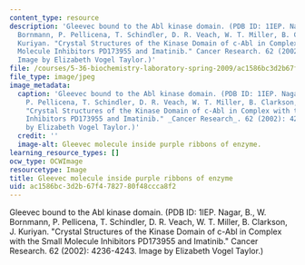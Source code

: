 ```yaml
---
content_type: resource
description: 'Gleevec bound to the Abl kinase domain. (PDB ID: 1IEP. Nagar, B., W.
  Bornmann, P. Pellicena, T. Schindler, D. R. Veach, W. T. Miller, B. Clarkson, J.
  Kuriyan. "Crystal Structures of the Kinase Domain of c-Abl in Complex with the Small
  Molecule Inhibitors PD173955 and Imatinib." Cancer Research. 62 (2002): 4236-4243.
  Image by Elizabeth Vogel Taylor.)'
file: /courses/5-36-biochemistry-laboratory-spring-2009/ac1586bc3d2b67f4782780f48ccca8f2_5-36S09.jpg
file_type: image/jpeg
image_metadata:
  caption: 'Gleevec bound to the Abl kinase domain. (PDB ID: 1IEP. Nagar, B., W. Bornmann,
    P. Pellicena, T. Schindler, D. R. Veach, W. T. Miller, B. Clarkson, J. Kuriyan.
    "Crystal Structures of the Kinase Domain of c-Abl in Complex with the Small Molecule
    Inhibitors PD173955 and Imatinib." _Cancer Research_. 62 (2002): 4236-4243. Image
    by Elizabeth Vogel Taylor.)'
  credit: ''
  image-alt: Gleevec molecule inside purple ribbons of enzyme.
learning_resource_types: []
ocw_type: OCWImage
resourcetype: Image
title: Gleevec molecule inside purple ribbons of enzyme
uid: ac1586bc-3d2b-67f4-7827-80f48ccca8f2
---
```

Gleevec bound to the Abl kinase domain. (PDB ID: 1IEP. Nagar, B., W. Bornmann, P. Pellicena, T. Schindler, D. R. Veach, W. T. Miller, B. Clarkson, J. Kuriyan. "Crystal Structures of the Kinase Domain of c-Abl in Complex with the Small Molecule Inhibitors PD173955 and Imatinib." Cancer Research. 62 (2002): 4236-4243. Image by Elizabeth Vogel Taylor.)

